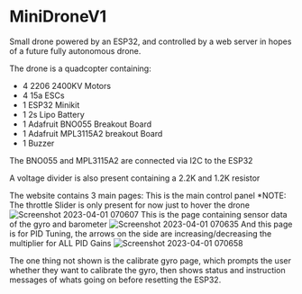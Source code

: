 # MiniDroneV1
Small drone powered by an ESP32, and controlled by a web server in hopes of a future fully autonomous drone.

The drone is a quadcopter containing:
  - 4 2206 2400KV Motors
  - 4 15a ESCs
  - 1 ESP32 Minikit
  - 1 2s Lipo Battery
  - 1 Adafruit BNO055 Breakout Board
  - 1 Adafruit MPL3115A2 breakout Board
  - 1 Buzzer
 
 The BNO055 and MPL3115A2 are connected via I2C to the ESP32
 
 A voltage divider is also present containing a 2.2K and 1.2K resistor
 
 The website contains 3 main pages:
 This is the main control panel
 *NOTE: The throttle Slider is only present for now just to hover the drone
 ![Screenshot 2023-04-01 070607](https://user-images.githubusercontent.com/129092528/229294071-03cda362-ae69-4ff9-810b-69a6dc2b54f2.png)
 This is the page containing sensor data of the gyro and barometer
 ![Screenshot 2023-04-01 070635](https://user-images.githubusercontent.com/129092528/229294196-ca99a6e9-e574-42e3-8cbe-2aa2d15b07f5.png)
 And this page is for PID Tuning, the arrows on the side are increasing/decreasing the multiplier for ALL PID Gains
 ![Screenshot 2023-04-01 070658](https://user-images.githubusercontent.com/129092528/229294274-1a4cc9b1-b07e-491f-9584-3deefec1eb9a.png)
 
 The one thing not shown is the calibrate gyro page, which prompts the user whether they want to calibrate the gyro, then shows status and instruction messages of whats going on before resetting the ESP32.
